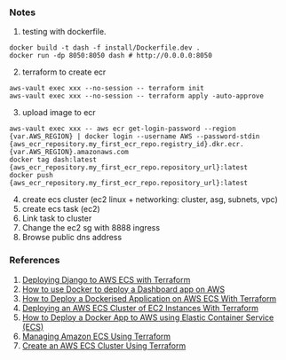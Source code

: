 ### Notes
1. testing with dockerfile.
```
docker build -t dash -f install/Dockerfile.dev .
docker run -dp 8050:8050 dash # http://0.0.0.0:8050
```
2. terraform to create ecr
```
aws-vault exec xxx --no-session -- terraform init
aws-vault exec xxx --no-session -- terraform apply -auto-approve
```
3. upload image to ecr
```
aws-vault exec xxx -- aws ecr get-login-password --region {var.AWS_REGION} | docker login --username AWS --password-stdin {aws_ecr_repository.my_first_ecr_repo.registry_id}.dkr.ecr.{var.AWS_REGION}.amazonaws.com
docker tag dash:latest {aws_ecr_repository.my_first_ecr_repo.repository_url}:latest
docker push {aws_ecr_repository.my_first_ecr_repo.repository_url}:latest
```
4. create ecs cluster (ec2 linux + networking: cluster, asg, subnets, vpc)
5. create ecs task (ec2)
6. Link task to cluster
7. Change the ec2 sg with 8888 ingress
8. Browse public dns address


### References
1. [Deploying Django to AWS ECS with Terraform](https://testdriven.io/blog/deploying-django-to-ecs-with-terraform/)
2. [How to use Docker to deploy a Dashboard app on AWS](https://towardsdatascience.com/how-to-use-docker-to-deploy-a-dashboard-app-on-aws-8df5fb322708)
3. [How to Deploy a Dockerised Application on AWS ECS With Terraform](https://medium.com/avmconsulting-blog/how-to-deploy-a-dockerised-node-js-application-on-aws-ecs-with-terraform-3e6bceb48785)
4. [Deploying an AWS ECS Cluster of EC2 Instances With Terraform](https://medium.com/swlh/creating-an-aws-ecs-cluster-of-ec2-instances-with-terraform-85a10b5cfbe3)
5. [How to Deploy a Docker App to AWS using Elastic Container Service (ECS)](https://www.youtube.com/watch?v=zs3tyVgiBQQ&t=157s)
6. [Managing Amazon ECS Using Terraform](https://hands-on.cloud/managing-amazon-ecs-using-terraform/)
7. [Create an AWS ECS Cluster Using Terraform ](https://dev.to/thnery/create-an-aws-ecs-cluster-using-terraform-g80)